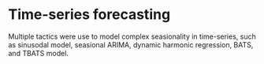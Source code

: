 # Time-series forecasting

Multiple tactics were use to model complex seasionality in time-series, such as sinusodal model, seasional ARIMA, dynamic harmonic regression, BATS, and TBATS model.
